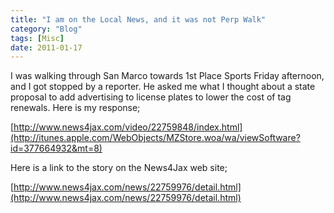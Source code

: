 ```yaml
---
title: "I am on the Local News, and it was not Perp Walk"
category: "Blog"
tags: [Misc]
date: 2011-01-17
---
```



I was walking through San Marco towards 1st Place Sports Friday afternoon, and I got stopped by a reporter. He asked me what I thought about a state proposal to add advertising to license plates to lower the cost of tag renewals. Here is my response;

[http://www.news4jax.com/video/22759848/index.html](http://itunes.apple.com/WebObjects/MZStore.woa/wa/viewSoftware?id=377664932&mt=8)

Here is a link to the story on the News4Jax web site;

[http://www.news4jax.com/news/22759976/detail.html](http://www.news4jax.com/news/22759976/detail.html)